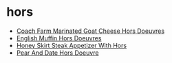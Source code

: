 # hors

 * [Coach Farm Marinated Goat Cheese Hors Doeuvres](../../index/c/coach-farm-marinated-goat-cheese-hors-doeuvres-10073.json)
 * [English Muffin Hors Doeuvres](../../index/e/english-muffin-hors-doeuvres.json)
 * [Honey Skirt Steak Appetizer With Hors](../../index/h/honey-skirt-steak-appetizer-with-hors.json)
 * [Pear And Date Hors Doeuvre](../../index/p/pear-and-date-hors-doeuvre.json)
